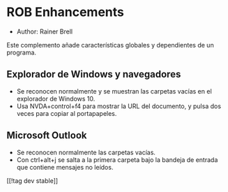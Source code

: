 # ROB Enhancements #

* Author: Rainer Brell

Este complemento añade características globales y dependientes de un
programa.

## Explorador de Windows y navegadores

* Se reconocen normalmente y se muestran las carpetas vacías en el
  explorador de Windows 10.
* Usa NVDA+control+f4 para mostrar la URL del documento, y pulsa dos veces
  para copiar al portapapeles.

## Microsoft Outlook

* Se reconocen normalmente las carpetas vacías.
* Con ctrl+alt+j se salta a la primera carpeta bajo la bandeja de entrada
  que contiene mensajes no leídos.

[[!tag dev stable]]
